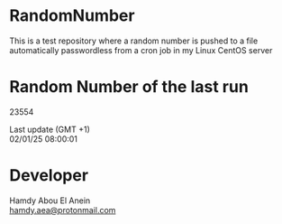 # RandomNumber    
This is a test repository where a random number is pushed to a file automatically passwordless from a cron job in my Linux CentOS server    
# Random Number of the last run   
23554
      
Last update (GMT +1)    
02/01/25 08:00:01
# Developer    
Hamdy Abou El Anein   
hamdy.aea@protonmail.com
